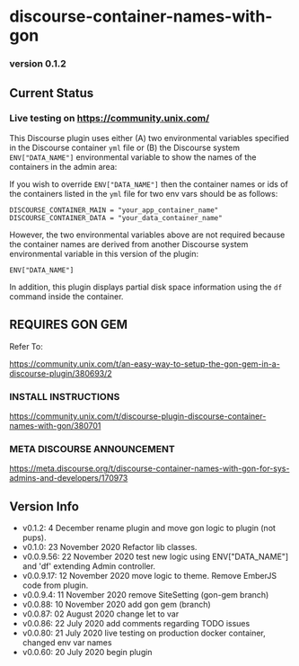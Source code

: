 # discourse-container-names-with-gon

### version 0.1.2

## Current Status

### Live testing on https://community.unix.com/

This Discourse plugin uses either (A) two environmental variables specified in the Discourse container ```yml``` file or (B) the Discourse system ```ENV["DATA_NAME"]``` environmental variable to show the names of the containers in the admin area:

If you wish to override  ```ENV["DATA_NAME"]``` then the container names or ids of the containers listed in the ```yml``` file for two env vars should be as follows:

```
DISCOURSE_CONTAINER_MAIN = "your_app_container_name"
DISCOURSE_CONTAINER_DATA = "your_data_container_name"
```

However, the two environmental variables above are not required because the container names are derived from another Discourse system environmental variable in this version of the plugin:  

```
ENV["DATA_NAME"]
```

In addition, this plugin displays partial disk space information using the ```df``` command inside the container.

## REQUIRES GON GEM

Refer To:

https://community.unix.com/t/an-easy-way-to-setup-the-gon-gem-in-a-discourse-plugin/380693/2

### INSTALL INSTRUCTIONS

https://community.unix.com/t/discourse-plugin-discourse-container-names-with-gon/380701

### META DISCOURSE ANNOUNCEMENT

https://meta.discourse.org/t/discourse-container-names-with-gon-for-sys-admins-and-developers/170973

## Version Info

- v0.1.2: 4 December rename plugin and move gon logic to plugin (not pups).
- v0.1.0: 23 November 2020 Refactor lib classes.
- v0.0.9.56: 22 November 2020 test new logic using ENV["DATA_NAME"] and 'df' extending Admin controller.
- v0.0.9.17: 12 November 2020 move logic to theme. Remove EmberJS code from plugin.
- v0.0.9.4: 11 November 2020 remove SiteSetting (gon-gem branch)
- v0.0.88: 10 November 2020 add gon gem (branch)
- v0.0.87: 02 August 2020 change let to var
- v0.0.86: 22 July 2020 add comments regarding TODO issues
- v0.0.80: 21 July 2020 live testing on production docker container, changed env var names
- v0.0.60: 20 July 2020 begin plugin
